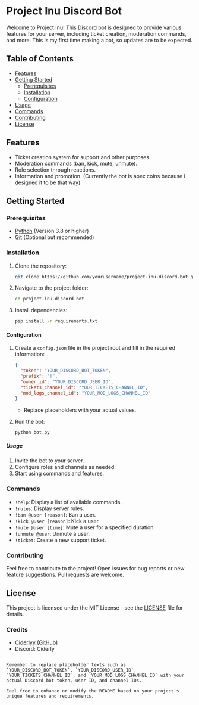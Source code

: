 # Project Inu Discord Bot

Welcome to Project Inu! This Discord bot is designed to provide various features for your server, including ticket creation, moderation commands, and more. This is my first time making a bot, so updates are to be expected.

## Table of Contents

- [Features](#features)
- [Getting Started](#getting-started)
  - [Prerequisites](#prerequisites)
  - [Installation](#installation)
  - [Configuration](#configuration)
- [Usage](#usage)
- [Commands](#commands)
- [Contributing](#contributing)
- [License](#license)

## Features

- Ticket creation system for support and other purposes.
- Moderation commands (ban, kick, mute, unmute).
- Role selection through reactions.
- Information and promotion. (Currently the bot is apex coins because i designed it to be that way)

## Getting Started

### Prerequisites

- [Python](https://www.python.org/downloads/) (Version 3.8 or higher)
- [Git](https://git-scm.com/downloads/) (Optional but recommended)

### Installation

1. Clone the repository:

   ```bash
   git clone https://github.com/yourusername/project-inu-discord-bot.git
   ```

2. Navigate to the project folder:

   ```bash
   cd project-inu-discord-bot
   ```

3. Install dependencies:

   ```bash
   pip install -r requirements.txt
   ```

#### Configuration

1. Create a `config.json` file in the project root and fill in the required information:

   ```json
   {
     "token": "YOUR_DISCORD_BOT_TOKEN",
     "prefix": "!",
     "owner_id": "YOUR_DISCORD_USER_ID",
     "tickets_channel_id": "YOUR_TICKETS_CHANNEL_ID",
     "mod_logs_channel_id": "YOUR_MOD_LOGS_CHANNEL_ID"
   }
   ```

   - Replace placeholders with your actual values.

2. Run the bot:

   ```bash
   python bot.py
   ```

##### Usage

1. Invite the bot to your server.
2. Configure roles and channels as needed.
3. Start using commands and features.

### Commands

- `!help`: Display a list of available commands.
- `!rules`: Display server rules.
- `!ban @user [reason]`: Ban a user.
- `!kick @user [reason]`: Kick a user.
- `!mute @user [time]`: Mute a user for a specified duration.
- `!unmute @user`: Unmute a user.
- `!ticket`: Create a new support ticket.

### Contributing

Feel free to contribute to the project! Open issues for bug reports or new feature suggestions. Pull requests are welcome.

## License


This project is licensed under the MIT License - see the [LICENSE](LICENSE) file for details.

### Credits

- [Ciderlyy (GitHub)](https://github.com/Ciderlyy)
- Discord: Ciderly
```

Remember to replace placeholder texts such as `YOUR_DISCORD_BOT_TOKEN`, `YOUR_DISCORD_USER_ID`, `YOUR_TICKETS_CHANNEL_ID`, and `YOUR_MOD_LOGS_CHANNEL_ID` with your actual Discord bot token, user ID, and channel IDs.

Feel free to enhance or modify the README based on your project's unique features and requirements.

